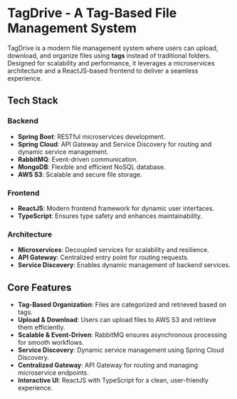 # TagDrive - A Tag-Based File Management System

TagDrive is a modern file management system where users can upload, download, and organize files using **tags** instead of traditional folders. Designed for scalability and performance, it leverages a microservices architecture and a ReactJS-based frontend to deliver a seamless experience.

## Tech Stack

### Backend
- **Spring Boot**: RESTful microservices development.
- **Spring Cloud**: API Gateway and Service Discovery for routing and dynamic service management.
- **RabbitMQ**: Event-driven communication.
- **MongoDB**: Flexible and efficient NoSQL database.
- **AWS S3**: Scalable and secure file storage.

### Frontend
- **ReactJS**: Modern frontend framework for dynamic user interfaces.
- **TypeScript**: Ensures type safety and enhances maintainability.

### Architecture
- **Microservices**: Decoupled services for scalability and resilience.
- **API Gateway**: Centralized entry point for routing requests.
- **Service Discovery**: Enables dynamic management of backend services.

## Core Features

- **Tag-Based Organization**: Files are categorized and retrieved based on tags.
- **Upload & Download**: Users can upload files to AWS S3 and retrieve them efficiently.
- **Scalable & Event-Driven**: RabbitMQ ensures asynchronous processing for smooth workflows.
- **Service Discovery**: Dynamic service management using Spring Cloud Discovery.
- **Centralized Gateway**: API Gateway for routing and managing microservice endpoints.
- **Interactive UI**: ReactJS with TypeScript for a clean, user-friendly experience.
